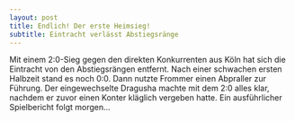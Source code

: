 ```yaml
---
layout: post
title: Endlich! Der erste Heimsieg!
subtitle: Eintracht verlässt Abstiegsränge
---
```


Mit einem 2:0-Sieg gegen den direkten Konkurrenten aus Köln hat sich die Eintracht von den Abstiegsrängen entfernt. Nach einer schwachen ersten Halbzeit stand es noch 0:0. Dann nutzte Frommer einen Abpraller zur Führung. Der eingewechselte Dragusha machte mit dem 2:0 alles klar, nachdem er zuvor einen Konter kläglich vergeben hatte. Ein ausführlicher Spielbericht folgt morgen...


